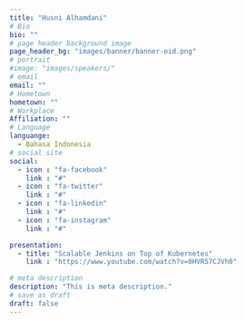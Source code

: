 ```yaml
---
title: "Husni Alhamdani"
# Bio
bio: ""
# page header background image
page_header_bg: "images/banner/banner-oid.png"
# portrait
#image: "images/speakers/"
# email
email: ""
# Hometown
hometown: ""
# Workplace
Affiliation: ""
# Language
languange:
  - Bahasa Indonesia
# social site
social:
  - icon : "fa-facebook"
    link : "#"
  - icon : "fa-twitter"
    link : "#"
  - icon : "fa-linkedin"
    link : "#"
  - icon : "fa-instagram"
    link : "#"

presentation:
  - title: "Scalable Jenkins on Top of Kubernetes"
    link : "https://www.youtube.com/watch?v=0HVR57CJVh0"

# meta description
description: "This is meta description."
# save as draft
draft: false
---
```

